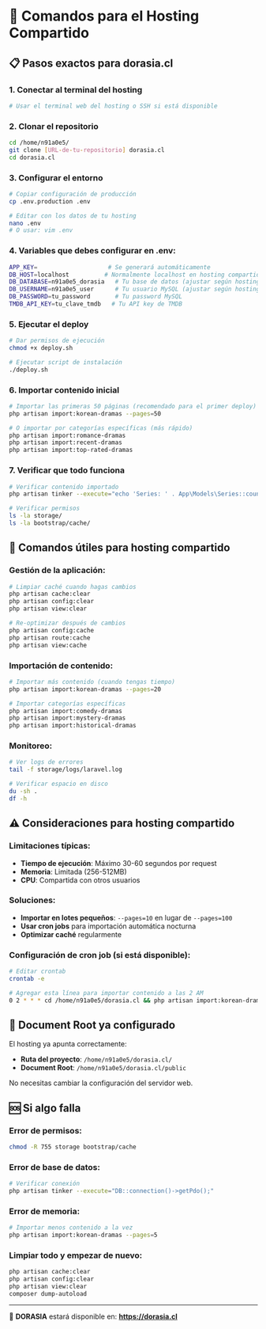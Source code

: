 # 🚀 Comandos para el Hosting Compartido

## 📋 Pasos exactos para dorasia.cl

### 1. Conectar al terminal del hosting
```bash
# Usar el terminal web del hosting o SSH si está disponible
```

### 2. Clonar el repositorio
```bash
cd /home/n91a0e5/
git clone [URL-de-tu-repositorio] dorasia.cl
cd dorasia.cl
```

### 3. Configurar el entorno
```bash
# Copiar configuración de producción
cp .env.production .env

# Editar con los datos de tu hosting
nano .env
# O usar: vim .env
```

### 4. Variables que debes configurar en .env:
```bash
APP_KEY=                    # Se generará automáticamente
DB_HOST=localhost          # Normalmente localhost en hosting compartido
DB_DATABASE=n91a0e5_dorasia   # Tu base de datos (ajustar según hosting)
DB_USERNAME=n91a0e5_user      # Tu usuario MySQL (ajustar según hosting)  
DB_PASSWORD=tu_password       # Tu password MySQL
TMDB_API_KEY=tu_clave_tmdb   # Tu API key de TMDB
```

### 5. Ejecutar el deploy
```bash
# Dar permisos de ejecución
chmod +x deploy.sh

# Ejecutar script de instalación
./deploy.sh
```

### 6. Importar contenido inicial
```bash
# Importar las primeras 50 páginas (recomendado para el primer deploy)
php artisan import:korean-dramas --pages=50

# O importar por categorías específicas (más rápido)
php artisan import:romance-dramas
php artisan import:recent-dramas
php artisan import:top-rated-dramas
```

### 7. Verificar que todo funciona
```bash
# Verificar contenido importado
php artisan tinker --execute="echo 'Series: ' . App\Models\Series::count();"

# Verificar permisos
ls -la storage/
ls -la bootstrap/cache/
```

## 🔧 Comandos útiles para hosting compartido

### Gestión de la aplicación:
```bash
# Limpiar caché cuando hagas cambios
php artisan cache:clear
php artisan config:clear
php artisan view:clear

# Re-optimizar después de cambios
php artisan config:cache
php artisan route:cache
php artisan view:cache
```

### Importación de contenido:
```bash
# Importar más contenido (cuando tengas tiempo)
php artisan import:korean-dramas --pages=20

# Importar categorías específicas
php artisan import:comedy-dramas
php artisan import:mystery-dramas
php artisan import:historical-dramas
```

### Monitoreo:
```bash
# Ver logs de errores
tail -f storage/logs/laravel.log

# Verificar espacio en disco
du -sh .
df -h
```

## ⚠️ Consideraciones para hosting compartido

### Limitaciones típicas:
- **Tiempo de ejecución**: Máximo 30-60 segundos por request
- **Memoria**: Limitada (256-512MB)
- **CPU**: Compartida con otros usuarios

### Soluciones:
- **Importar en lotes pequeños**: `--pages=10` en lugar de `--pages=100`
- **Usar cron jobs** para importación automática nocturna
- **Optimizar caché** regularmente

### Configuración de cron job (si está disponible):
```bash
# Editar crontab
crontab -e

# Agregar esta línea para importar contenido a las 2 AM
0 2 * * * cd /home/n91a0e5/dorasia.cl && php artisan import:korean-dramas --pages=10 >/dev/null 2>&1
```

## 🎯 Document Root ya configurado

El hosting ya apunta correctamente:
- **Ruta del proyecto**: `/home/n91a0e5/dorasia.cl/`
- **Document Root**: `/home/n91a0e5/dorasia.cl/public`

No necesitas cambiar la configuración del servidor web.

## 🆘 Si algo falla

### Error de permisos:
```bash
chmod -R 755 storage bootstrap/cache
```

### Error de base de datos:
```bash
# Verificar conexión
php artisan tinker --execute="DB::connection()->getPdo();"
```

### Error de memoria:
```bash
# Importar menos contenido a la vez
php artisan import:korean-dramas --pages=5
```

### Limpiar todo y empezar de nuevo:
```bash
php artisan cache:clear
php artisan config:clear
php artisan view:clear
composer dump-autoload
```

---

🤖 **DORASIA** estará disponible en: **https://dorasia.cl**